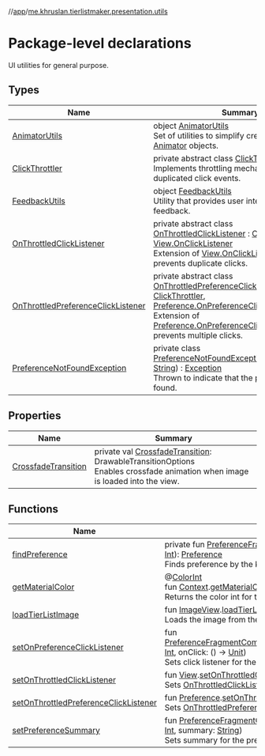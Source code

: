 //[app](../../index.md)/[me.khruslan.tierlistmaker.presentation.utils](index.md)

# Package-level declarations

UI utilities for general purpose.

## Types

| Name | Summary |
|---|---|
| [AnimatorUtils](-animator-utils/index.md) | object [AnimatorUtils](-animator-utils/index.md)<br>Set of utilities to simplify creation of complex [Animator](https://developer.android.com/reference/kotlin/android/animation/Animator.html) objects. |
| [ClickThrottler](-click-throttler/index.md) | private abstract class [ClickThrottler](-click-throttler/index.md)<br>Implements throttling mechanism to prevent duplicated click events. |
| [FeedbackUtils](-feedback-utils/index.md) | object [FeedbackUtils](-feedback-utils/index.md)<br>Utility that provides user interface for sending feedback. |
| [OnThrottledClickListener](-on-throttled-click-listener/index.md) | private abstract class [OnThrottledClickListener](-on-throttled-click-listener/index.md) : [ClickThrottler](-click-throttler/index.md), [View.OnClickListener](https://developer.android.com/reference/kotlin/android/view/View.OnClickListener.html)<br>Extension of [View.OnClickListener](https://developer.android.com/reference/kotlin/android/view/View.OnClickListener.html) that prevents duplicate clicks. |
| [OnThrottledPreferenceClickListener](-on-throttled-preference-click-listener/index.md) | private abstract class [OnThrottledPreferenceClickListener](-on-throttled-preference-click-listener/index.md) : [ClickThrottler](-click-throttler/index.md), [Preference.OnPreferenceClickListener](https://developer.android.com/reference/kotlin/androidx/preference/Preference.OnPreferenceClickListener.html)<br>Extension of [Preference.OnPreferenceClickListener](https://developer.android.com/reference/kotlin/androidx/preference/Preference.OnPreferenceClickListener.html) that prevents multiple clicks. |
| [PreferenceNotFoundException](-preference-not-found-exception/index.md) | private class [PreferenceNotFoundException](-preference-not-found-exception/index.md)(preferenceKey: [String](https://kotlinlang.org/api/latest/jvm/stdlib/kotlin/-string/index.html)) : [Exception](https://developer.android.com/reference/kotlin/java/lang/Exception.html)<br>Thrown to indicate that the preference was not found. |

## Properties

| Name | Summary |
|---|---|
| [CrossfadeTransition](-crossfade-transition.md) | private val [CrossfadeTransition](-crossfade-transition.md): DrawableTransitionOptions<br>Enables crossfade animation when image is loaded into the view. |

## Functions

| Name | Summary |
|---|---|
| [findPreference](find-preference.md) | private fun [PreferenceFragmentCompat](https://developer.android.com/reference/kotlin/androidx/preference/PreferenceFragmentCompat.html).[findPreference](find-preference.md)(@[StringRes](https://developer.android.com/reference/kotlin/androidx/annotation/StringRes.html)keyResId: [Int](https://kotlinlang.org/api/latest/jvm/stdlib/kotlin/-int/index.html)): [Preference](https://developer.android.com/reference/kotlin/androidx/preference/Preference.html)<br>Finds preference by the key resolved from [keyResId](find-preference.md). |
| [getMaterialColor](get-material-color.md) | @[ColorInt](https://developer.android.com/reference/kotlin/androidx/annotation/ColorInt.html)<br>fun [Context](https://developer.android.com/reference/kotlin/android/content/Context.html).[getMaterialColor](get-material-color.md)(@[AttrRes](https://developer.android.com/reference/kotlin/androidx/annotation/AttrRes.html)colorAttrRes: [Int](https://kotlinlang.org/api/latest/jvm/stdlib/kotlin/-int/index.html)): [Int](https://kotlinlang.org/api/latest/jvm/stdlib/kotlin/-int/index.html)<br>Returns the color int for the provided theme color attribute. |
| [loadTierListImage](load-tier-list-image.md) | fun [ImageView](https://developer.android.com/reference/kotlin/android/widget/ImageView.html).[loadTierListImage](load-tier-list-image.md)(filePath: [String](https://kotlinlang.org/api/latest/jvm/stdlib/kotlin/-string/index.html))<br>Loads the image from the device file system into the [ImageView](https://developer.android.com/reference/kotlin/android/widget/ImageView.html) in the tier list. |
| [setOnPreferenceClickListener](set-on-preference-click-listener.md) | fun [PreferenceFragmentCompat](https://developer.android.com/reference/kotlin/androidx/preference/PreferenceFragmentCompat.html).[setOnPreferenceClickListener](set-on-preference-click-listener.md)(@[StringRes](https://developer.android.com/reference/kotlin/androidx/annotation/StringRes.html)keyResId: [Int](https://kotlinlang.org/api/latest/jvm/stdlib/kotlin/-int/index.html), onClick: () -&gt; [Unit](https://kotlinlang.org/api/latest/jvm/stdlib/kotlin/-unit/index.html))<br>Sets click listener for the preference found by the key resolved from [keyResId](set-on-preference-click-listener.md). |
| [setOnThrottledClickListener](set-on-throttled-click-listener.md) | fun [View](https://developer.android.com/reference/kotlin/android/view/View.html).[setOnThrottledClickListener](set-on-throttled-click-listener.md)(onClick: () -&gt; [Unit](https://kotlinlang.org/api/latest/jvm/stdlib/kotlin/-unit/index.html))<br>Sets [OnThrottledClickListener](-on-throttled-click-listener/index.md) to the view. |
| [setOnThrottledPreferenceClickListener](set-on-throttled-preference-click-listener.md) | fun [Preference](https://developer.android.com/reference/kotlin/androidx/preference/Preference.html).[setOnThrottledPreferenceClickListener](set-on-throttled-preference-click-listener.md)(onClick: () -&gt; [Unit](https://kotlinlang.org/api/latest/jvm/stdlib/kotlin/-unit/index.html))<br>Sets [OnThrottledPreferenceClickListener](-on-throttled-preference-click-listener/index.md) to the preference. |
| [setPreferenceSummary](set-preference-summary.md) | fun [PreferenceFragmentCompat](https://developer.android.com/reference/kotlin/androidx/preference/PreferenceFragmentCompat.html).[setPreferenceSummary](set-preference-summary.md)(@[StringRes](https://developer.android.com/reference/kotlin/androidx/annotation/StringRes.html)keyResId: [Int](https://kotlinlang.org/api/latest/jvm/stdlib/kotlin/-int/index.html), summary: [String](https://kotlinlang.org/api/latest/jvm/stdlib/kotlin/-string/index.html))<br>Sets summary for the preference found by the key resolved from [keyResId](set-preference-summary.md). |
